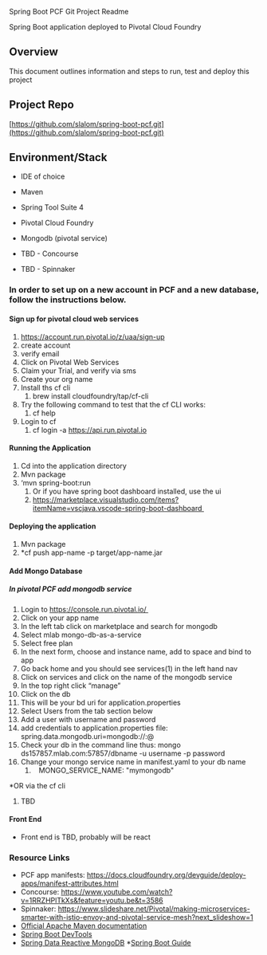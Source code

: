 Spring Boot PCF Git Project
Readme

Spring Boot application deployed to Pivotal Cloud Foundry

## Overview

This document outlines information and steps to run, test and deploy this project

## Project Repo

[https://github.com/slalom/spring-boot-pcf.git](https://github.com/slalom/spring-boot-pcf.git)

## Environment/Stack

* IDE of choice
* Maven
* Spring Tool Suite 4 
* Pivotal Cloud Foundry
* Mongodb (pivotal service)

* TBD - Concourse
* TBD - Spinnaker

### In order to set up on a new account in PCF and a new database, follow the instructions below.
#### Sign up for pivotal cloud web services

1.	https://account.run.pivotal.io/z/uaa/sign-up
2.	create account
3.	verify email
4.	Click on Pivotal Web Services
5.	Claim your Trial, and verify via sms
6.	Create your org name
7.	Install ths cf cli 
	1.	brew install cloudfoundry/tap/cf-cli
8.	Try the following command to test that the cf CLI works:
	1.	cf help
9.	Login to cf 
	1.	cf login -a https://api.run.pivotal.io
	
	
#### Running the Application

1.	Cd into the application directory 
2.	Mvn package 
3.	‘mvn spring-boot:run 
	1.	Or if you have spring boot dashboard installed, use the ui 	
	1.	https://marketplace.visualstudio.com/items?itemName=vscjava.vscode-spring-boot-dashboard 

#### Deploying the application

1.	Mvn package 
2.	*cf push app-name -p target/app-name.jar 

#### Add Mongo Database

##### In pivotal PCF add mongodb service

1.	Login to https://console.run.pivotal.io/ 
2.	Click on your app name 
3.	In the left tab click on marketplace and search for mongodb 
4.	Select mlab mongo-db-as-a-service 
5.	Select free plan 
6.	In the next form, choose and instance name, add to space and bind to app 
7.	Go back home and you should see services(1) in the left hand nav 
8.	Click on services and click on the name of the mongodb service 
9.	In the top right click “manage” 
10.	Click on the db  
11.	This will be your bd uri for application.properties 
12.	Select Users from the tab section below 
13.	Add a user with username and password 
14.	add credentials to application.properties file: spring.data.mongodb.uri=mongodb://<dbusername>:<dbpassword>@<dburi> 
15.	Check your db in the command line thus: mongo ds157857.mlab.com:57857/dbname -u username -p password 
16.	Change your mongo service name in manifest.yaml to your db name 
	1.	   MONGO_SERVICE_NAME: "mymongodb" 

*OR via the cf cli

1.	TBD


#### Front End

*	Front end is TBD, probably will be react 

### Resource Links

* PCF app manifests: https://docs.cloudfoundry.org/devguide/deploy-apps/manifest-attributes.html
* Concourse: https://www.youtube.com/watch?v=1RRZHPlTkXs&feature=youtu.be&t=3586
* Spinnaker: https://www.slideshare.net/Pivotal/making-microservices-smarter-with-istio-envoy-and-pivotal-service-mesh?next_slideshow=1
* [Official Apache Maven documentation](https://maven.apache.org/guides/index.html)
* [Spring Boot DevTools](https://docs.spring.io/spring-boot/docs/{bootVersion}/reference/htmlsingle/#using-boot-devtools)
* [Spring Data Reactive MongoDB](https://docs.spring.io/spring-boot/docs/{bootVersion}/reference/htmlsingle/#boot-features-mongodb)
*[Spring Boot Guide](https://spring.io/guides/gs/spring-boot/)








